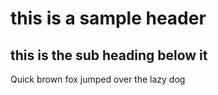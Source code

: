 # this is a sample header
## this is the sub heading below it
Quick brown fox jumped over the lazy dog
